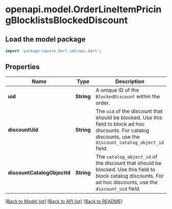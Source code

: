 # openapi.model.OrderLineItemPricingBlocklistsBlockedDiscount

## Load the model package
```dart
import 'package:square_dart_sdk/api.dart';
```

## Properties
Name | Type | Description | Notes
------------ | ------------- | ------------- | -------------
**uid** | **String** | A unique ID of the `BlockedDiscount` within the order. | [optional] 
**discountUid** | **String** | The `uid` of the discount that should be blocked. Use this field to block ad hoc discounts. For catalog discounts, use the `discount_catalog_object_id` field. | [optional] 
**discountCatalogObjectId** | **String** | The `catalog_object_id` of the discount that should be blocked. Use this field to block catalog discounts. For ad hoc discounts, use the `discount_uid` field. | [optional] 

[[Back to Model list]](../README.md#documentation-for-models) [[Back to API list]](../README.md#documentation-for-api-endpoints) [[Back to README]](../README.md)


